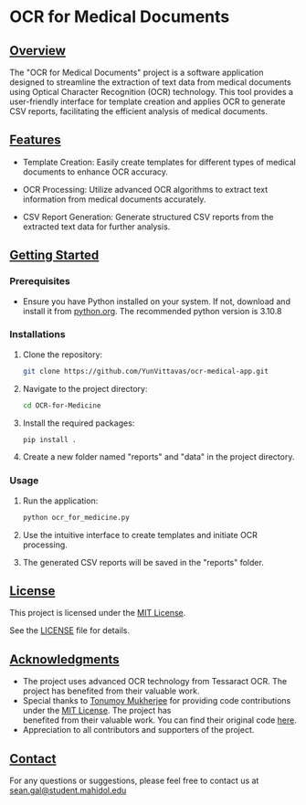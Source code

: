 # **OCR for Medical Documents**

## <ins>Overview</ins>

The "OCR for Medical Documents" project is a software application designed to streamline the extraction of text data from medical documents using Optical Character Recognition (OCR) technology. This tool provides a user-friendly interface for template creation and applies OCR to generate CSV reports, facilitating the efficient analysis of medical documents.

## <ins>Features</ins>

- Template Creation: Easily create templates for different types of medical documents to enhance OCR accuracy.

- OCR Processing: Utilize advanced OCR algorithms to extract text information from medical documents accurately.

- CSV Report Generation: Generate structured CSV reports from the extracted text data for further analysis.

## <ins>Getting Started</ins>

### Prerequisites

- Ensure you have Python installed on your system. If not, download and install it from [python.org](https://www.python.org/). The recommended python version is 3.10.8

### Installations

1. Clone the repository:

    ```bash
    git clone https://github.com/YunVittavas/ocr-medical-app.git
    ```

2. Navigate to the project directory:
    
    ```bash
    cd OCR-for-Medicine
    ```

3. Install the required packages:

    ```bash
    pip install .
    ```

4. Create a new folder named "reports" and "data" in the project directory.

### Usage

1. Run the application:

    ```bash
    python ocr_for_medicine.py
    ```
2. Use the intuitive interface to create templates and initiate OCR processing.
3. The generated CSV reports will be saved in the "reports" folder.

## <ins>License</ins>

This project is licensed under the [MIT License](LICENSE).

See the [LICENSE](LICENSE) file for details.

## <ins>Acknowledgments</ins>

- The project uses advanced OCR technology from Tessaract OCR. The project has benefited from their valuable work.
- Special thanks to [Tonumoy Mukherjee](https://github.com/Tonumoy) for providing code contributions under the [MIT License](https://opensource.org/licenses/MIT). The project has   
benefited from their valuable work. You can find their original code [here](https://github.com/Tonumoy/OCR-on-Image-ROI-with-Tesseract).
- Appreciation to all contributors and supporters of the project.

## <ins>Contact</ins>

For any questions or suggestions, please feel free to contact us at [sean.gal@student.mahidol.edu](sean.gal@student.mahidol.edu)